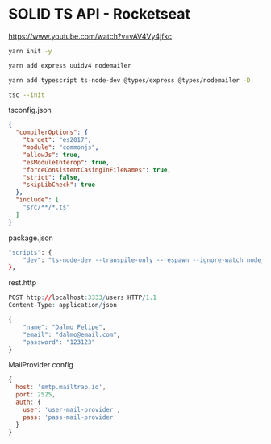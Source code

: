 
# SOLID TS API - Rocketseat

https://www.youtube.com/watch?v=vAV4Vy4jfkc


```bash
yarn init -y 

yarn add express uuidv4 nodemailer

yarn add typescript ts-node-dev @types/express @types/nodemailer -D

tsc --init
```

tsconfig.json

```json
{
  "compilerOptions": {
    "target": "es2017",
    "module": "commonjs",
    "allowJs": true,
    "esModuleInterop": true,
    "forceConsistentCasingInFileNames": true,
    "strict": false,
    "skipLibCheck": true
  },
  "include": [
    "src/**/*.ts"
  ]
}
```

package.json

```bash
"scripts": {
    "dev": "ts-node-dev --transpile-only --respawn --ignore-watch node_modules src/server.ts"
},
```

rest.http

```r
POST http://localhost:3333/users HTTP/1.1
Content-Type: application/json

{
    "name": "Dalmo Felipe",
    "email": "dalmo@email.com",
    "password": "123123"
}
```


MailProvider config

```js
{
  host: 'smtp.mailtrap.io',
  port: 2525,
  auth: {
    user: 'user-mail-provider',
    pass: 'pass-mail-provider'
  }
}
```